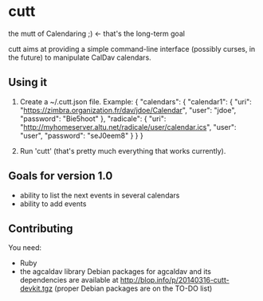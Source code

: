 cutt
====

the mutt of Calendaring ;)  <- that's the long-term goal


cutt aims at providing a simple command-line interface (possibly curses, in
the future) to manipulate CalDav calendars.

Using it
--------
1. Create a ~/.cutt.json file. Example:
	{
	  "calendars": {
	    "calendar1": {
	      "uri": "https://zimbra.organization.fr/dav/jdoe/Calendar",
	      "user": "jdoe",
	      "password": "Bie5hoot"
	    },
	    "radicale": {
	      "uri": "http://myhomeserver.altu.net/radicale/user/calendar.ics",
	      "user": "user",
	      "password": "seJ0eem8"
	    }
	  }
	}

2. Run 'cutt' (that's pretty much everything that works currently).

Goals for version 1.0
---------------------
- ability to list the next events in several calendars
- ability to add events

Contributing
------------
You need:
- Ruby
- the agcaldav library
Debian packages for agcaldav and its dependencies are available
at http://blop.info/p/20140316-cutt-devkit.tgz (proper Debian
packages are on the TO-DO list)
